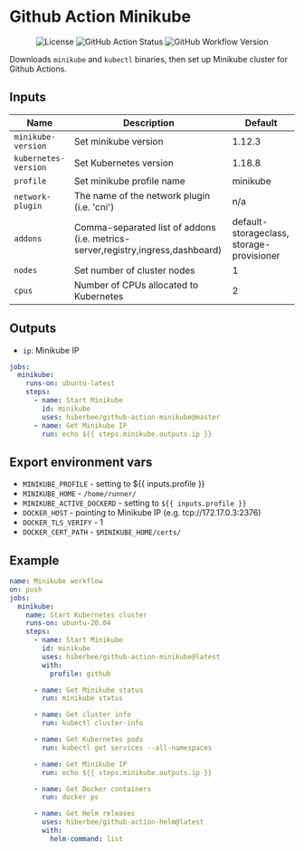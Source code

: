 # Github Action Minikube

<p align="center">
  <img src="https://img.shields.io/github/license/hiberbee/github-action-minikube?style=flat-square" alt="License">
  <img src="https://img.shields.io/github/workflow/status/hiberbee/github-action-minikube/CI?label=github-actions&style=flat-square" alt="GitHub Action Status">
  <img src="https://img.shields.io/github/v/tag/hiberbee/github-action-minikube?label=hiberbee%2Fgithub-action-minikube&style=flat-square" alt="GitHub Workflow Version">
</p>

Downloads `minikube` and `kubectl` binaries, then set up Minikube cluster for Github Actions.

## Inputs

| Name | Description | Default |
| ---- | ----------- | ------- |
| `minikube-version` | Set minikube version | 1.12.3 |
| `kubernetes-version` | Set Kubernetes version | 1.18.8 |
| `profile` | Set minikube profile name | minikube |
| `network-plugin` | The name of the network plugin (i.e. 'cni') | n/a |
| `addons` | Comma-separated list of addons (i.e. metrics-server,registry,ingress,dashboard) | default-storageclass, storage-provisioner |
| `nodes` | Set number of cluster nodes | 1 |
| `cpus` | Number of CPUs allocated to Kubernetes | 2 |

## Outputs

- `ip`: Minikube IP

```yaml
jobs:
  minikube:
    runs-on: ubuntu-latest
    steps:
      - name: Start Minikube
        id: minikube
        uses: hiberbee/github-action-minikube@master
      - name: Get Minikube IP
        run: echo ${{ steps.minikube.outputs.ip }}
```

## Export environment vars

- `MINIKUBE_PROFILE` - setting to ${{ inputs.profile }}
- `MINIKUBE_HOME` - `/home/runner/`
- `MINIKUBE_ACTIVE_DOCKERD` - setting to `${{ inputs.profile }}`
- `DOCKER_HOST` - pointing to Minikube IP (e.g. tcp://172.17.0.3:2376)
- `DOCKER_TLS_VERIFY` - 1
- `DOCKER_CERT_PATH` - `$MINIKUBE_HOME/certs/`

## Example

```yaml
name: Minikube workflow
on: push
jobs:
  minikube:
    name: Start Kubernetes cluster
    runs-on: ubuntu-20.04
    steps:
      - name: Start Minikube
        id: minikube
        uses: hiberbee/github-action-minikube@latest
        with:
          profile: github

      - name: Get Minikube status
        run: minikube status

      - name: Get cluster info
        run: kubectl cluster-info

      - name: Get Kubernetes pods
        run: kubectl get services --all-namespaces

      - name: Get Minikube IP
        run: echo ${{ steps.minikube.outputs.ip }}

      - name: Get Docker containers
        run: docker ps

      - name: Get Helm releases
        uses: hiberbee/github-action-helm@latest
        with:
          helm-command: list
```
